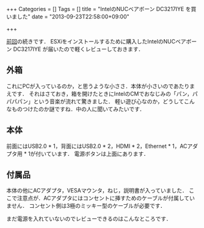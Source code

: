 +++
Categories = []
Tags = []
title = "IntelのNUCベアボーン DC3217IYE を買いました"
date = "2013-09-23T22:58:00+09:00"

+++

[前回](http://uyorum.github.io/blog/2013/09/23/esxi-01/)の続きです．
ESXiをインストールするために購入したIntelのNUCベアボーン DC3217IYE が届いたので軽くレビューしておきます．

<!--more-->

## 外箱
これにPCが入っているのか，と思うような小ささ．本体が小さいのであたりまえです．
それはさておき，箱を開けたときにIntelのCMでおなじみの「パン，パパパパン」という音楽が流れて驚きました．
軽い遊び心なのか，どうしてこんなものつけたのか謎ですね．中の人に聞いてみたいです．

## 本体
前面にはUSB2.0 * 1，背面にはUSB2.0 * 2，HDMI * 2，Ethernet * 1，ACアダプタ用 * 1が付いています．
電源ボタンは上面にあります．

## 付属品
本体の他にACアダプタ，VESAマウンタ，ねじ，説明書が入っていました．
ここで注意点が．ACアダプタにはコンセントに挿すためのケーブルが付属していません．
コンセント側は3極のミッキー型のケーブルが必要です．

まだ電源を入れていないのでレビューできるのはこんなところです．
